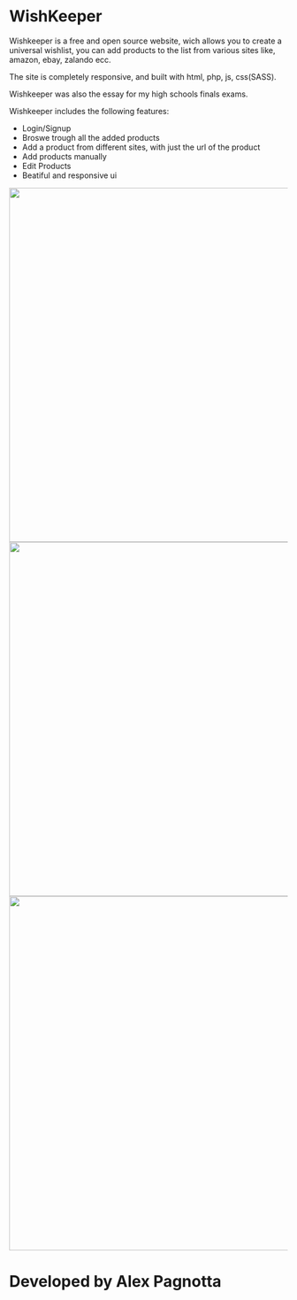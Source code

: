 # WishKeeper

Wishkeeper is a free and open source website, wich allows you to create a universal wishlist, you can add products to the list from various sites like, amazon, ebay, zalando ecc.

The site is completely responsive, and built with html, php, js, css(SASS).

Wishkeeper was also the essay for my high schools finals exams.

Wishkeeper includes the following features:
* Login/Signup 
* Broswe trough all the added products
* Add a product from different sites, with just the url of the product
* Add products manually
* Edit Products
* Beatiful and responsive ui

<img src="https://drive.google.com/uc?export=view&id=1dfCZ0YFsJ69zKoTvEpihfjRdFCXEH9qi" width="640" heigth="360">
<img src="https://drive.google.com/uc?export=view&id=1PRNYMpzpkF0GADRDAUY2T1ok9cY4TwbO" width="640" heigth="360">
<img src="https://drive.google.com/uc?export=view&id=1tpS54ek_8BSMVwH5HZo6huKlg68LDJJU" width="640" heigth="360">

# Developed by Alex Pagnotta
